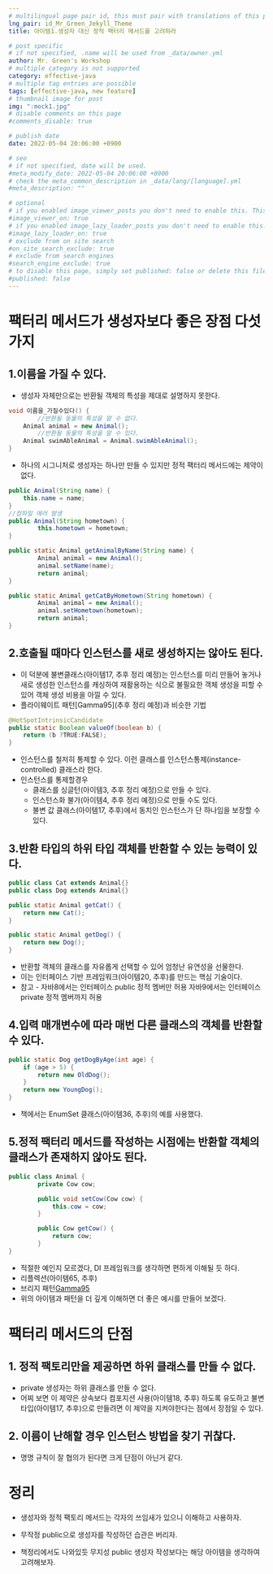 ```yaml
---
# multilingual page pair id, this must pair with translations of this page. (This name must be unique)
lng_pair: id_Mr_Green_Jekyll_Theme
title: 아이템1.생성자 대신 정적 팩터리 메서드를 고려하라

# post specific
# if not specified, .name will be used from _data/owner.yml
author: Mr. Green's Workshop
# multiple category is not supported
category: effective-java
# multiple tag entries are possible
tags: [effective-java, new feature]
# thumbnail image for post
img: ":mock1.jpg"
# disable comments on this page
#comments_disable: true

# publish date
date: 2022-05-04 20:06:00 +0900

# seo
# if not specified, date will be used.
#meta_modify_date: 2022-05-04 20:06:00 +0900
# check the meta_common_description in _data/lang/[language].yml
#meta_description: ""

# optional
# if you enabled image_viewer_posts you don't need to enable this. This is only if image_viewer_posts = false
#image_viewer_on: true
# if you enabled image_lazy_loader_posts you don't need to enable this. This is only if image_lazy_loader_posts = false
#image_lazy_loader_on: true
# exclude from on site search
#on_site_search_exclude: true
# exclude from search engines
#search_engine_exclude: true
# to disable this page, simply set published: false or delete this file
#published: false
---
```


# 팩터리 메서드가 생성자보다 좋은 장점 다섯가지

## 1.이름을 가질 수 있다.

- 생성자 자체만으로는 반환될 객체의 특성을 제대로 설명하지 못한다.

```java
void 이름을_가질수있다() {
		//반환될 동물의 특성을 알 수 없다.
    Animal animal = new Animal();
		//반환될 동물의 특성을 알 수 있다.
    Animal swimAbleAnimal = Animal.swimAbleAnimal();
}
```

- 하나의 시그니처로 생성자는 하나만 만들 수 있지만 정적 팩터리 메서드에는 제약이 없다.

```java
public Animal(String name) {
    this.name = name;
}
//컴파일 에러 발생
public Animal(String hometown) {
		this.hometown = hometown;
}

public static Animal getAnimalByName(String name) {
        Animal animal = new Animal();
        animal.setName(name);
        return animal;
}

public static Animal getCatByHometown(String hometown) {
        Animal animal = new Animal();
        animal.setHometown(hometown);
        return animal;
}
```

## 2.호출될 때마다 인스턴스를 새로 생성하지는 않아도 된다.

- 이 덕분에 불변클래스(아이템17, 추후 정리 예정)는 인스턴스를 미리 만들어 놓거나 새로 생성한 인스턴스를 캐싱하여 재활용하는 식으로 불필요한 객체 생성을 피할 수 있어 객체 생성 비용을 아낄 수 있다.
- 플라이웨이트 패턴[Gamma95](추후 정리 예정)과 비슷한 기법

```java
@HotSpotIntrinsicCandidate
public static Boolean valueOf(boolean b) {
    return (b ?TRUE:FALSE);
}
```

- 인스턴스를 철저히 통제할 수 있다. 이런 클래스를 인스턴스통제(instance-controlled) 클래스라 한다.
- 인스턴스를 통제할경우
    - 클래스를 싱글턴(아이템3, 추후 정리 예정)으로 만들 수 있다.
    - 인스턴스화 불가(아이템4, 추후 정리 예정)으로 만들 수도 있다.
    - 불변 값 클래스(아이템17, 추후)에서 동치인 인스턴스가 단 하나임을 보장할 수 있다.

## 3.반환 타입의 하위 타입 객체를 반환할 수 있는 능력이 있다.

```java
public class Cat extends Animal{}
public class Dog extends Animal{}

public static Animal getCat() {
    return new Cat();
}

public static Animal getDog() {
    return new Dog();
}
```

- 반환할 객체의 클래스를 자유롭게 선택할 수 있어 엄청난 유연성을 선물한다.
- 이는 인터페이스 기반 프레임워크(아이템20, 추후)를 만드는 핵심 기술이다.
- 참고 - 자바8에서는 인터페이스 public 정적 멤버만 허용
          자바9에서는 인터페이스 private 정적 멤버까지 허용

## 4.입력 매개변수에 따라 매번 다른 클래스의 객체를 반환할 수 있다.

```java
public static Dog getDogByAge(int age) {
    if (age > 5) {
        return new OldDog();
    }
    return new YoungDog();
}
```

- 책에서는 EnumSet 클래스(아이템36, 추후)의 예를 사용했다.

## 5.정적 팩터리 메서드를 작성하는 시점에는 반환할 객체의 클래스가 존재하지 않아도 된다.

```java
public class Animal {
		private Cow cow;

		public void setCow(Cow cow) {
		    this.cow = cow;
		}

		public Cow getCow() {
		    return cow;
		}
}
```

- 적절한 예인지 모르겠다, DI 프레임워크를 생각하면 편하게 이해될 듯 하다.
- 리플렉션(아이템65, 추후)
- 브리지 패턴[Gamma95](추후)
- 위의 아이템과 패턴을 더 깊게 이해하면 더 좋은 예시를 만들어 보겠다.

# 팩터리 메서드의 단점

## 1. 정적 팩토리만을 제공하면 하위 클래스를 만들 수 없다.

- private 생성자는 하위 클래스를 만들 수 없다.
- 어찌 보면 이 제약은 상속보다 컴포지션 사용(아이템18, 추후) 하도록 유도하고
불변타입(아이템17, 추후)으로 만들려면 이 제약을 지켜야한다는 점에서 장점일 수 있다.

## 2. 이름이 난해할 경우 인스턴스 방법을 찾기 귀찮다.

- 명명 규칙이 잘 협의가 된다면 크게 단점이 아닌거 같다.

# 정리

- 생성자와 정적 팩토리 메서드는 각자의 쓰임새가 있으니 이해하고 사용하자.
- 무작정 public으로 생성자를 작성하던 습관은 버리자.

- 책정리에서도 나와있듯 무지성 public 생성자 작성보다는
해당 아이템을 생각하여 고려해보자.
